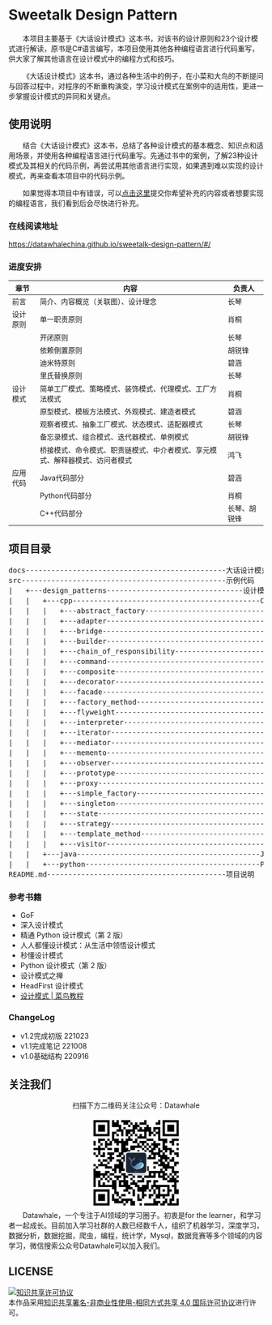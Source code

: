 # Sweetalk Design Pattern

&emsp;&emsp;本项目主要基于《大话设计模式》这本书，对该书的设计原则和23个设计模式进行解读，原书是C#语言编写，本项目使用其他各种编程语言进行代码重写，供大家了解其他语言在设计模式中的编程方式和技巧。

&emsp;&emsp;《大话设计模式》这本书，通过各种生活中的例子，在小菜和大鸟的不断提问与回答过程中，对程序的不断重构演变，学习设计模式在案例中的适用性，更进一步掌握设计模式的异同和关键点。

## 使用说明

&emsp;&emsp;结合《大话设计模式》这本书，总结了各种设计模式的基本概念、知识点和适用场景，并使用各种编程语言进行代码重写。先通过书中的案例，了解23种设计模式及其相关的代码示例，再尝试用其他语言进行实现，如果遇到难以实现的设计模式，再来查看本项目中的代码示例。

&emsp;&emsp;如果觉得本项目中有错误，可以[点击这里](https://github.com/datawhalechina/sweetalk-design-pattern/issues)提交你希望补充的内容或者想要实现的编程语言，我们看到后会尽快进行补充。

### 在线阅读地址

https://datawhalechina.github.io/sweetalk-design-pattern/#/

### 进度安排

| 章节     | 内容                                                         | 负责人       |
| -------- | ------------------------------------------------------------ | ------------ |
| 前言     | 简介、内容概览（关联图）、设计理念                           | 长琴         |
| 设计原则 | 单一职责原则                                                 | 肖桐         |
|          | 开闭原则                                                     | 长琴         |
|          | 依赖倒置原则                                                 | 胡锐锋       |
|          | 迪米特原则                                                   | 碧涵         |
|          | 里氏替换原则                                                 | 长琴         |
| 设计模式 | 简单工厂模式、策略模式、装饰模式、代理模式、工厂方法模式     | 肖桐         |
|          | 原型模式、模板方法模式、外观模式、建造者模式                 | 碧涵         |
|          | 观察者模式、抽象工厂模式、状态模式、适配器模式               | 长琴         |
|          | 备忘录模式、组合模式、迭代器模式、单例模式                   | 胡锐锋       |
|          | 桥接模式、命令模式、职责链模式、中介者模式、享元模式、解释器模式、访问者模式 | 鸿飞         |
| 应用代码 | Java代码部分                                                 | 碧涵         |
|          | Python代码部分                                               | 肖桐         |
|          | C++代码部分                                                  | 长琴、胡锐锋 |



## 项目目录

<pre>
docs-----------------------------------------------大话设计模式
src------------------------------------------------示例代码
|   +---design_patterns--------------------------------设计模式示例代码
|   |   +---cpp--------------------------------------------C++语言示例代码
|   |   |   +---abstract_factory-------------------------------抽象工厂模式
|   |   |   +---adapter----------------------------------------适配器模式
|   |   |   +---bridge-----------------------------------------抽桥接模式
|   |   |   +---builder----------------------------------------建造者模式
|   |   |   +---chain_of_responsibility------------------------职责链模式
|   |   |   +---command----------------------------------------命令模式
|   |   |   +---composite--------------------------------------组合模式
|   |   |   +---decorator--------------------------------------装饰模式
|   |   |   +---facade-----------------------------------------外观模式
|   |   |   +---factory_method---------------------------------工厂方法模式
|   |   |   +---flyweight--------------------------------------享元模式
|   |   |   +---interpreter------------------------------------解释器模式
|   |   |   +---iterator---------------------------------------迭代器模式
|   |   |   +---mediator---------------------------------------中介者模式
|   |   |   +---memento----------------------------------------备忘录模式
|   |   |   +---observer---------------------------------------观察者模式
|   |   |   +---prototype--------------------------------------原型模式
|   |   |   +---proxy------------------------------------------代理模式
|   |   |   +---simple_factory---------------------------------简单工厂模式
|   |   |   +---singleton--------------------------------------单例模式
|   |   |   +---state------------------------------------------状态模式
|   |   |   +---strategy---------------------------------------策略模式
|   |   |   +---template_method--------------------------------模板方法模式
|   |   |   +---visitor----------------------------------------访问者模式
|   |   +---java-------------------------------------------Java语言示例代码
|   |   +---python-----------------------------------------Python语言示例代码
README.md------------------------------------------项目说明
</pre>


### 参考书籍

- GoF
- 深入设计模式
- 精通 Python 设计模式（第 2 版）
- 人人都懂设计模式：从生活中领悟设计模式
- 秒懂设计模式
- Python 设计模式（第 2 版）
- 设计模式之禅
- HeadFirst 设计模式
- [设计模式 | 菜鸟教程](https://www.runoob.com/design-pattern/design-pattern-tutorial.html)

### ChangeLog

- v1.2完成初版 221023
- v1.1完成笔记 221008
- v1.0基础结构 220916

## 关注我们
<div align=center>
<p>扫描下方二维码关注公众号：Datawhale</p>
<img src="resources/qrcode.jpeg" width = "180" height = "180">
</div>
&emsp;&emsp;Datawhale，一个专注于AI领域的学习圈子。初衷是for the learner，和学习者一起成长。目前加入学习社群的人数已经数千人，组织了机器学习，深度学习，数据分析，数据挖掘，爬虫，编程，统计学，Mysql，数据竞赛等多个领域的内容学习，微信搜索公众号Datawhale可以加入我们。

## LICENSE
<a rel="license" href="http://creativecommons.org/licenses/by-nc-sa/4.0/"><img alt="知识共享许可协议" style="border-width:0" src="https://img.shields.io/badge/license-CC%20BY--NC--SA%204.0-lightgrey" /></a><br />本作品采用<a rel="license" href="http://creativecommons.org/licenses/by-nc-sa/4.0/">知识共享署名-非商业性使用-相同方式共享 4.0 国际许可协议</a>进行许可。
